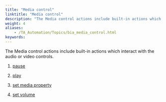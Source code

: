 ```yaml
--- 
title: "Media control"
linktitle: "Media control"
description: "The Media control actions include built-in actions which interact with the audio or video controls."
weight: 4
aliases: 
    - /TA_Automation/Topics/bia_media_control.html
keywords: 
---
```


The Media control actions include built-in actions which interact with the audio or video controls.

1.  [pause](/TA_Automation/Topics/bia_html5_audio_video_pause.html)  

2.  [play](/TA_Automation/Topics/bia_html5_audio_video_play.html)  

3.  [set media property](/TA_Automation/Topics/bia_html5_audio_video_set_media_property.html)  

4.  [set volume](/TA_Automation/Topics/bia_html5_audio_video_set_volume.html)  





